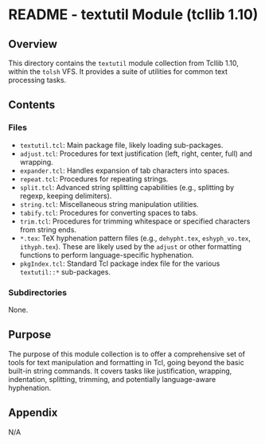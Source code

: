 # README - textutil Module (tcllib 1.10)

## Overview

This directory contains the `textutil` module collection from Tcllib 1.10, within the `tolsh` VFS. It provides a suite of utilities for common text processing tasks.

## Contents

### Files

- `textutil.tcl`: Main package file, likely loading sub-packages.
- `adjust.tcl`: Procedures for text justification (left, right, center, full) and wrapping.
- `expander.tcl`: Handles expansion of tab characters into spaces.
- `repeat.tcl`: Procedures for repeating strings.
- `split.tcl`: Advanced string splitting capabilities (e.g., splitting by regexp, keeping delimiters).
- `string.tcl`: Miscellaneous string manipulation utilities.
- `tabify.tcl`: Procedures for converting spaces to tabs.
- `trim.tcl`: Procedures for trimming whitespace or specified characters from string ends.
- `*.tex`: TeX hyphenation pattern files (e.g., `dehypht.tex`, `eshyph_vo.tex`, `ithyph.tex`). These are likely used by the `adjust` or other formatting functions to perform language-specific hyphenation.
- `pkgIndex.tcl`: Standard Tcl package index file for the various `textutil::*` sub-packages.

### Subdirectories

None.

## Purpose

The purpose of this module collection is to offer a comprehensive set of tools for text manipulation and formatting in Tcl, going beyond the basic built-in string commands. It covers tasks like justification, wrapping, indentation, splitting, trimming, and potentially language-aware hyphenation.

## Appendix

N/A 